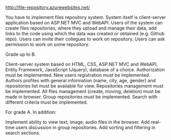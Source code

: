 http://file-repository.azurewebsites.net/

You have to implement files repository system. System itself is client-server application based on ASP.NET MVC and WebAPI.
Users of the system can create files repositories, where they upload and manage their data, add links to the code using which the data was created or obtained (e.g. Github repo). Users can invite their collegues to work on repository. Users can ask permission to work on some repository.

Grade up to B.

Client-server system based on HTML, CSS, ASP.NET MVC and WebAPI, Entity Framework, JavaScript (Jquery), database of a choice.
Authorization must be implemented.
New users registration must be implemented.
Authors profiles with general information (name, city, age, gender) and repositories list must be available for view.
Repositories management must be implemented.
All files management (create, moving, deletion) must be made in browser.
Group repositories must be implemented.
Search with different criteria must be implemented.

For grade A. In addition:

Implement ability to view text, image, audio files in the browser.
Add real-time users discussion in group repositories.
Add sorting and filtering in search sections.
